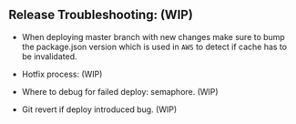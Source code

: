 ## Release Troubleshooting: (WIP)
- When deploying master branch with new changes make sure to bump the package.json version which is used in `AWS` to detect if cache has to be invalidated. 

- Hotfix process: (WIP)

- Where to debug for failed deploy: semaphore. (WIP)

- Git revert if deploy introduced bug. (WIP)